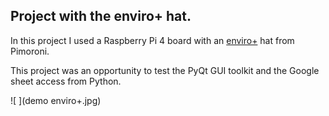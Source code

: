 ## Project with the enviro+ hat.

In this project I used a Raspberry Pi 4 board with an [enviro+](https://shop.pimoroni.com/products/enviro?variant=31155658457171) hat from Pimoroni.

This project was an opportunity to test the PyQt GUI toolkit and the Google sheet access from Python.

![ ](demo enviro+.jpg)
